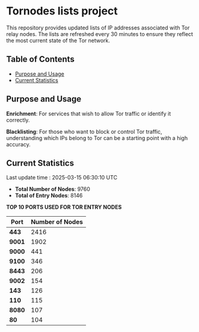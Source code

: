 # Tornodes lists project

This repository provides updated lists of IP addresses associated with Tor relay nodes. The lists are refreshed every 30 minutes to ensure they reflect the most current state of the Tor network.

## Table of Contents

- [Purpose and Usage](#purpose-and-usage)
- [Current Statistics](#current-statistics)


## Purpose and Usage

**Enrichment**: For services that wish to allow Tor traffic or identify it correctly.

**Blacklisting**: For those who want to block or control Tor traffic, understanding which IPs belong to Tor can be a starting point with a high accuracy.

## Current Statistics

Last update time : 2025-03-15 06:30:10 UTC

- **Total Number of Nodes**: 9760
- **Total of Entry Nodes**: 8146

**TOP 10 PORTS USED FOR TOR ENTRY NODES**

| **Port** | **Number of Nodes** |
|------|-----------------|
| **443**   | 2416  |
| **9001**   | 1902  |
| **9000**   | 441  |
| **9100**   | 346  |
| **8443**   | 206  |
| **9002**   | 154  |
| **143**   | 126  |
| **110**   | 115  |
| **8080**   | 107  |
| **80**   | 104  |


